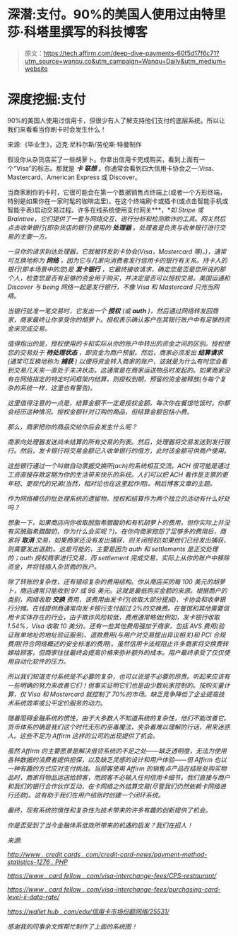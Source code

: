 # 深潜:支付。90%的美国人使用过由特里莎·科塔里撰写的科技博客

> 原文：<https://tech.affirm.com/deep-dive-payments-60f5d17f6c71?utm_source=wanqu.co&utm_campaign=Wanqu+Daily&utm_medium=website>

# **深度挖掘:支付**

90%的美国人使用过信用卡，但很少有人了解支持他们支付的底层系统。所以让我们来看看当你刷卡时会发生什么！



来源:《毕业生》，迈克·尼科尔斯/劳伦斯·特曼制作

假设你从杂货店买了一些胡萝卜。你拿出信用卡完成购买，看到上面有一个“Visa”的标志。那就是 ***卡*** ***联想*** 。你通常会看到四大信用卡协会之一:Visa、Mastercard、American Express 或 Discover。

当商家刷你的卡时，它很可能会在第一个数据销售点终端上(或者一个方形终端，特别是如果你在一家时髦的咖啡店里)。在这个终端刷卡或插卡(或点击智能手机或智能手表)启动交易过程。许多在线系统使用支付网关***，****如 Stripe 或 Braintree，它们提供了一套与网络交互、进行分析和检测欺诈的工具。网关然后点击*收单银行*(即杂货店的银行)使用的 ***处理器*** 。处理者是负责与收单银行进行交易的主要一方。*

*一旦你的请求到达处理器，它就被转发到卡协会(Visa，Mastercard 等)。)，通常可互换地称为 ***网络*** ，因为它与几家向消费者发行信用卡的银行有关系。持卡人的银行(即本场景中的您)是 ***发卡银行*** ，它最终接收请求，确定您是否是您所说的那个人，检查您是否有足够的资金用于购买，并决定是否可以授权交易。美国运通和 Discover 与 being 网络一起是发行银行，不像 Visa 和 Mastercard 只充当网络。*



*当银行批准一笔交易时，它发出一个 ***授权*** (或 ***auth*** )，然后通过网络转发回商家，商家最终让你享受你的胡萝卜。授权表示确认客户在其银行账户中有足够的资金来完成交易。*

*值得指出的是，授权使用的卡和实际从你的账户中转出的资金之间的区别。授权使您的交易处于 ***待处理状态*** ，即资金为商户预留。然后，商家必须发出 ***结算请求*** (通常可互换地称为 ***捕获*** ) 以便将资金转入商家的账户，*这就是为什么有时您会看到交易几天来一直处于未决状态*。这通常是在商家运送物品时发起的。如果商家没有在网络指定的特定时间框架内结算，则授权到期，预留的资金被释放(与每个复杂的系统一样，这里也有警告)。*

*这里值得注意的一点是，结算金额不一定是授权金额。每次你在餐馆吃饭时，你都会经历这种情况。授权金额针对订购的商品，但结算金额包括小费。*

*那么，商家把你的商品交给你后会发生什么呢？*

*商家向处理器发送尚未结算的所有交易的列表。然后，处理器将交易发送到发行银行。然后，发卡银行将交易金额记入收单银行的借方，此时该金额可供商户使用。*

*这些银行通过一个叫做自动票据交换所(ach)的系统相互交流。ACH 很可能是通过工资直接存款定期为你的生活带来快乐的系统。人们可以把 ACH 看作是支票的更年轻、更现代的兄弟(当然，相对论也在这里起作用)。稍后博客文章的主题。*

*作为网络模仿的批处理系统的遗留物，授权和结算作为两个独立的活动有什么好处吗？*

*想象一下，如果商店向你收取脱脂希腊酸奶和有机胡萝卜的费用，但你实际上并没有买脱脂希腊酸奶，你为什么会买呢？)。在你向商家抱怨了足够多的费用后，商家将 ***取消*** 交易，如果商家还没有发出捕获，则关闭授权(如果他们已经发出捕获，则需要发出退款)。这是可能的，主要是因为 auth 和 settlements 是正交处理的；auth *授权*商家进行交易，而 settlement *完成*交易，实际上从你的账户中移除资金，并将钱插入杂货商的账户。*

*除了转账的复杂性，还有错综复杂的费用结构。你从商店买的每 100 美元的胡萝卜，商店通常只能收到 97 或 98 美元。这就是最低购买金额的来源。根据商户的类别，网络收取 ***交换*** 费用，该费用由发卡行(收取大部分提成)、卡协会和收单银行分摊。在线提供商通常向发卡银行支付超过 2%的交换费。在餐馆和其他需要信用卡实体存在的行业，由于欺诈风险较低，费用通常略低(例如，发卡银行收取 1.54%，Visa 收取 10 美分)。还有一些其他费用强加于商家，包括 AVS 费用(验证账单地址的地址验证服务)、退款费用(与用户对交易提出异议相关)和 PCI 合规费用(符合网络概述的安全标准的费用)。虽然信用卡法规阻止许多商家将交换费转嫁给顾客，但商家往往最终会提高价格来弥补额外的成本。用户最终承受了仅仅使用自动化软件的压力。*

*所以我们知道支付系统是不必要的复杂，也可以说是不必要的昂贵。听起来应该有一些明确的努力来改善它们！但事实证明它们也是由少数玩家控制的。按购买量计算，仅 Visa 和 Mastercard 就控制了 70%的市场。缺乏竞争降低了企业提高技术系统效率或公平定价服务的动力。*

*随着阻碍金融系统的惯性，由于大多数人不知道系统的复杂性，他们不能改善它。货币体系的确是我们这个时代无形的巫毒魔法，夹杂着难以理解的行话，用来迷惑人。这些不足为 Affirm 这样的公司的出现提供了机会。*

*虽然 Affirm 的主要愿景是解决借贷系统的不足之处——缺乏透明度，无法为使用各种数据的消费者提供担保，以及缺乏灵感的设计和用户体验——但 Affirm 也以一种有趣的方式应对支付挑战。当顾客使用 Affirm 的销售点产品在结账处购买物品时，商家将物品运送给顾客，而顾客不必输入任何信用卡细节。我们直接与商户和我们的银行合作伙伴互动，在卡网络之外结算交易(尽管我们仍然依赖卡网络进行还款)。这有助于我们在用户结账时创建一个闭环系统。*

*最终，现有系统的惰性和复杂性为技术带来的许多有趣的创新提供了机会。*

*你是否受到了当今金融体系低效所带来的机遇的启发？我们在招人！*

*来源:*

*[http://www . credit cards . com/credit-card-news/payment-method-statistics-1276 . PHP](http://www.creditcards.com/credit-card-news/payment-method-statistics-1276.php)*

*[https://www . card fellow . com/visa-interchange-fees/CPS-restaurant/](https://www.cardfellow.com/visa-interchange-fees/cps-restaurant/)*

*[https://www . card fellow . com/visa-interchange-fees/purchasing-card-level-ii-data-rate/](https://www.cardfellow.com/visa-interchange-fees/purchasing-card-level-ii-data-rate/)*

*[https://wallet hub . com/edu/信用卡市场份额网络/25531/](https://wallethub.com/edu/market-share-by-credit-card-network/25531/)*

*感谢我的同事余文辉帮忙制作了上面的系统图！*



